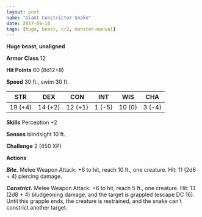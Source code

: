 ```yaml
---
layout: post
name: "Giant Constrictor Snake"
date: 2017-09-10
tags: [huge, beast, cr2, monster-manual]
---
```


**Huge beast, unaligned**

**Armor Class** 12

**Hit Points** 60 (8d12+8)

**Speed** 30 ft., swim 30 ft.

|   STR   |   DEX   |   CON   |   INT   |   WIS   |   CHA   |
|:-----:|:-----:|:-----:|:-----:|:-----:|:-----:|
| 19 (+4) | 14 (+2) | 12 (+1) | 1 (-5) | 10 (0) | 3 (-4) |

**Skills** Perception +2

**Senses** blindsight 10 ft.

**Challenge** 2 (450 XP)

**Actions**

***Bite.*** Melee Weapon Attack: +6 to hit, reach 10 ft., one creature. Hit: 11 (2d6 + 4) piercing damage.

***Constrict.*** Melee Weapon Attack: +6 to hit, reach 5 ft., one creature. Hit: 13 (2d8 + 4) bludgeoning damage, and the target is grappled (escape DC 16). Until this grapple ends, the creature is restrained, and the snake can't constrict another target.

